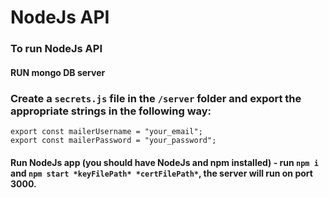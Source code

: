# NodeJs API

### To run NodeJs API

#### RUN mongo DB server

### Create a `secrets.js` file in the `/server` folder and export the appropriate strings in the following way:
```
export const mailerUsername = "your_email";
export const mailerPassword = "your_password";
```

#### Run NodeJs app (you should have NodeJs and npm installed) - run `npm i` and `npm start *keyFilePath* *certFilePath*`, the server will run on port 3000.
